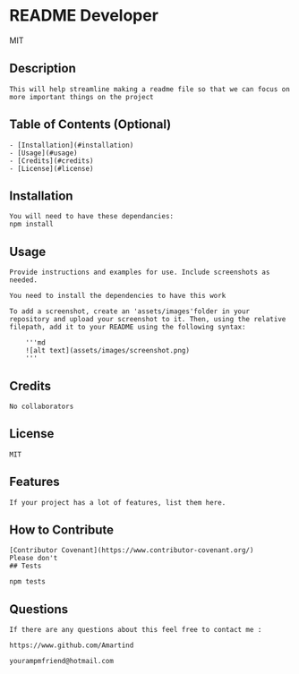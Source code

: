 # README Developer 

MIT

## Description
    
    This will help streamline making a readme file so that we can focus on more important things on the project
    
## Table of Contents (Optional)
    
    
    - [Installation](#installation)
    - [Usage](#usage)
    - [Credits](#credits)
    - [License](#license)
    
## Installation
    
    You will need to have these dependancies:
    npm install
    
## Usage
    
    Provide instructions and examples for use. Include screenshots as needed.
    
    You need to install the dependencies to have this work

    To add a screenshot, create an 'assets/images'folder in your repository and upload your screenshot to it. Then, using the relative filepath, add it to your README using the following syntax:
    
        '''md
        ![alt text](assets/images/screenshot.png)
        '''
    
## Credits
    
    No collaborators
    
## License
    
    MIT
 
    
## Features
    
    If your project has a lot of features, list them here.
    
## How to Contribute
    
    [Contributor Covenant](https://www.contributor-covenant.org/)
    Please don't
    ## Tests
    
    npm tests

## Questions

    If there are any questions about this feel free to contact me :
    
    https://www.github.com/Amartind    
    
    yourampmfriend@hotmail.com
    
